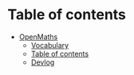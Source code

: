 # Table of contents

* [OpenMaths](README.md)
  * [Vocabulary](openmaths/vocabulary.md)
  * [Table of contents](openmaths/summary.md)
  * [Devlog](openmaths/devlog.md)
